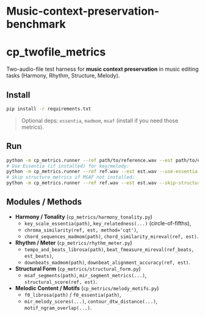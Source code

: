 # Music-context-preservation-benchmark
# cp_twofile_metrics

Two-audio-file test harness for **music context preservation** in music editing tasks (Harmony, Rhythm, Structure, Melody).

## Install

```bash
pip install -r requirements.txt
```

> Optional deps: `essentia`, `madmom`, `msaf` (install if you need those metrics).

## Run

```bash
python -m cp_metrics.runner --ref path/to/reference.wav --est path/to/edited.wav
# Use Essentia (if installed) for key/melody:
python -m cp_metrics.runner --ref ref.wav --est est.wav --use-essentia
# Skip structure metrics if MSAF not installed:
python -m cp_metrics.runner --ref ref.wav --est est.wav --skip-structure
```

## Modules / Methods

- **Harmony / Tonality** (`cp_metrics/harmony_tonality.py`)
  - `key_scale_essentia(path)`, `key_relatedness(...)` (circle-of-fifths), 
  - `chroma_similarity(ref, est, method='cqt')`,
  - `chord_sequences_madmom(path)`, `chord_similarity_mireval(ref, est)`.
- **Rhythm / Meter** (`cp_metrics/rhythm_meter.py`)
  - `tempo_and_beats_librosa(path)`, `beat_fmeasure_mireval(ref_beats, est_beats)`,
  - `downbeats_madmom(path)`, `downbeat_alignment_accuracy(ref, est)`.
- **Structural Form** (`cp_metrics/structural_form.py`)
  - `msaf_segments(path)`, `mir_segment_metrics(...)`, `structural_score(ref, est)`.
- **Melodic Content / Motifs** (`cp_metrics/melody_motifs.py`)
  - `f0_librosa(path)` / `f0_essentia(path)`,
  - `mir_melody_scores(...)`, `contour_dtw_distance(...)`, `motif_ngram_overlap(...)`.
